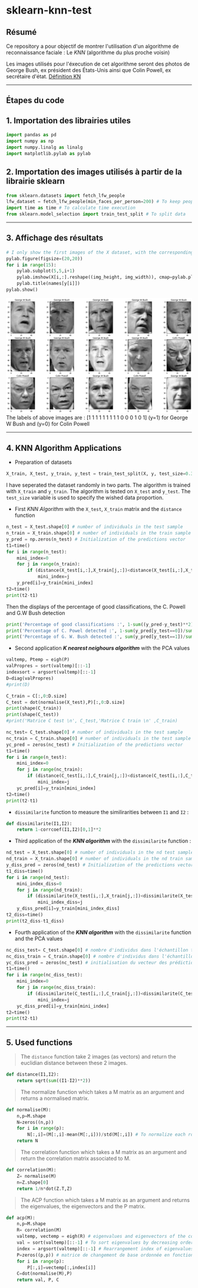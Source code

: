 # sklearn-knn-test
## Résumé
 Ce repository a pour objectif de montrer l'utilisation d'un algorithme de reconnaissance faciale : Le _KNN_ (algorithme du plus proche voisin)

Les images utilisés pour l'éxecution de cet algorithme seront des photos de George Bush, ex président des États-Unis ainsi que Colin Powell, ex secrétaire d'état.
[Définition KN](https://fr.wikipedia.org/wiki/M%C3%A9thode_des_k_plus_proches_voisins "Méthode des k plus proches voisins")
___
## Étapes du code

## 1. Importation des librairies utiles
```python
import pandas as pd
import numpy as np
import numpy.linalg as linalg
import matplotlib.pylab as pylab
```
## 2. Importation des images utilisés à partir de la librairie sklearn
```python
from sklearn.datasets import fetch_lfw_people
lfw_dataset = fetch_lfw_people(min_faces_per_person=200) # To keep people who got 200 images or more
import time as time # To calculate time execution
from sklearn.model_selection import train_test_split # To split data
```
___
## 3. Affichage des résultats
```python
# I only show the first images of the X dataset, with the corresponding names
pylab.figure(figsize=(20,20))
for i in range(15):
    pylab.subplot(5,5,i+1)
    pylab.imshow(X[i,:].reshape((img_height, img_width)), cmap=pylab.plt.cm.gray) # figure's display
    pylab.title(names[y[i]])
pylab.show()
```
![Bush and Powell](bush_powell.png)
The labels of above images are : [1 1 1 1 1 1 1 1 1 0 0 0 1 0 1] (y=1) for George W Bush and (y=0) for Colin Powell
___
## 4. **KNN Algorithm Applications**
* Preparation of datasets
```python
X_train, X_test, y_train, y_test = train_test_split(X, y, test_size=0.3)X_train, X_test, y_train, y_test = train_test_split(X, y, test_size=0.3)
```
I have seperated the dataset randomly in two parts. The algorithm is trained with `X_train` and `y_train`. The algorithm is tested on `X_test` and `y_test`. The `test_size` variable is used to specify the wished data proportion.
* First _KNN Algorithm_ with the `X_test`, `X_train` matrix and the `distance` function
```python
n_test = X_test.shape[0] # number of individuals in the test sample
n_train = X_train.shape[0] # number of individuals in the train sample
y_pred = np.zeros(n_test) # Initialization of the predictions vector
t1=time()
for i in range(n_test):
    mini_index=0
    for j in range(n_train):
        if (distance(X_test[i,:],X_train[j,:])<distance(X_test[i,:],X_train[mini_index,:])):
            mini_index=j
    y_pred[i]=y_train[mini_index]
t2=time()
print(t2-t1)
```
Then the displays of the percentage of good classifications, the C. Powell and G.W Bush detection
```python
print('Percentage of good classifications :', 1-sum((y_pred-y_test)**2)/n_test)
print('Percentage of C. Powel detected :', 1-sum(y_pred[y_test==0])/sum(y_test==0))
print('Percentage of G. W. Bush detected :', sum(y_pred[y_test==1])/sum(y_test==1))
```

* Second application _**K nearest neighours algorithm**_  with the PCA values
```python
valtemp, Ptemp = eigh(P)
valPropres = sort(valtemp)[::-1]
indexsort = argsort(valtemp)[::-1]
D=diag(valPropres)
#print(D)
```
```python
C_train = C[:,0:D.size]
C_test = dot(normalise(X_test),P)[:,0:D.size]
print(shape(C_train))
print(shape(C_test))
#print('Matrice C test \n', C_test,'Matrice C train \n' ,C_train)
```
```python
nc_test= C_test.shape[0] # number of individuals in the test sample
nc_train = C_train.shape[0] # number of individuals in the test sample
yc_pred = zeros(nc_test) # Initialization of the predictions vector
t1=time()
for i in range(n_test):
    mini_index=0
    for j in range(nc_train):
        if (distance(C_test[i,:],C_train[j,:])<distance(C_test[i,:],C_train[mini_index,:])):
            mini_index=j
    yc_pred[i]=y_train[mini_index]
t2=time()
print(t2-t1)
```

* `dissimilarite` function to measure the similirarities between `I1` and `I2` : 

```python
def dissimilarite(I1,I2):
    return 1-corrcoef(I1,I2)[0,1]**2
```

* Third application of the _**KNN algorithm**_ with the `dissimilarite` function :

```python
nd_test = X_test.shape[0] # number of individuals in the nd test sample
nd_train = X_train.shape[0] # number of individuals in the nd train sample
y_diss_pred = zeros(nd_test) # Initialization of the predictions vector
t1_diss=time()
for i in range(nd_test):
    mini_index_diss=0
    for j in range(nd_train):
        if (dissimilarite(X_test[i,:],X_train[j,:])<dissimilarite(X_test[i,:],X_train[mini_index,:])):
            mini_index_diss=j
    y_diss_pred[i]=y_train[mini_index_diss]
t2_diss=time()
print(t2_diss-t1_diss)
```

* Fourth application of the _**KNN algorithm**_ with the `dissimilarite` function and the PCA values

```python
nc_diss_test= C_test.shape[0] # nombre d'individus dans l'échantillon test
nc_diss_train = C_train.shape[0] # nombre d'individus dans l'échantillon train
yc_diss_pred = zeros(nc_test) # initialisation du vecteur des prédictions
t1=time()
for i in range(nc_diss_test):
    mini_index=0
    for j in range(nc_diss_train):
        if (dissimilarite(C_test[i,:],C_train[j,:])<dissimilarite(C_test[i,:],C_train[mini_index,:])):
            mini_index=j
    yc_diss_pred[i]=y_train[mini_index]
t2=time()
print(t2-t1)
```
  
___
## 5. Used functions
> The `distance` function take 2 images (as vectors) and return the euclidian distance between these 2 images.
```python
def distance(I1,I2):
    return sqrt(sum((I1-I2)**2))
```

> The normalize function which takes a M matrix as an argument and returns a normalised matrix.

```python
def normalise(M):
    n,p=M.shape
    N=zeros((n,p))
    for i in range(p):
        N[:,i]=(M[:,i]-mean(M[:,i]))/std(M[:,i]) # To normalize each row
    return N
```
> The correlation function which takes a M matrix as an argument and return the correlation matrix associated to M.

```python
def correlation(M):
    Z= normalise(M)
    n=Z.shape[0]
    return 1/n*dot(Z.T,Z)
```
> The ACP function which takes a M matrix as an argument and returns the eigenvalues, the eigenvectors and the P matrix.
```python
def acp(M):
    n,p=M.shape
    R= correlation(M)
    valtemp, vectemp = eigh(R) # eigenvalues and eigenvectors of the correlation matrix
    val = sort(valtemp)[::-1] # To sort eigenvalues by decreasing order
    index = argsort(valtemp)[::-1] # Rearrangement index of eigenvalues by decreasing order
    P=zeros((p,p)) # matrice de changement de base ordonnée en fonction des valeurs propres
    for i in range(p):
        P[:,i]=vectemp[:,index[i]]
    C=dot(normalise(M),P)
    return val, P, C
```